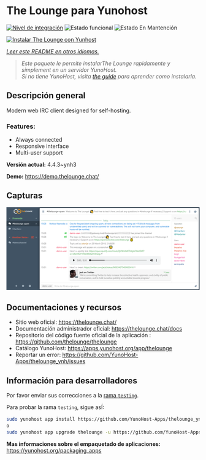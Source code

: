 <!--
Este archivo README esta generado automaticamente<https://github.com/YunoHost/apps/tree/master/tools/readme_generator>
No se debe editar a mano.
-->

# The Lounge para Yunohost

[![Nivel de integración](https://dash.yunohost.org/integration/thelounge.svg)](https://ci-apps.yunohost.org/ci/apps/thelounge/) ![Estado funcional](https://ci-apps.yunohost.org/ci/badges/thelounge.status.svg) ![Estado En Mantención](https://ci-apps.yunohost.org/ci/badges/thelounge.maintain.svg)

[![Instalar The Lounge con Yunhost](https://install-app.yunohost.org/install-with-yunohost.svg)](https://install-app.yunohost.org/?app=thelounge)

*[Leer este README en otros idiomas.](./ALL_README.md)*

> *Este paquete le permite instalarThe Lounge rapidamente y simplement en un servidor YunoHost.*  
> *Si no tiene YunoHost, visita [the guide](https://yunohost.org/install) para aprender como instalarla.*

## Descripción general

Modern web IRC client designed for self-hosting. 

### Features:

- Always connected
- Responsive interface
- Multi-user support

**Versión actual:** 4.4.3~ynh3

**Demo:** <https://demo.thelounge.chat/>

## Capturas

![Captura de The Lounge](./doc/screenshots/thelounge-screenshot.png)

## Documentaciones y recursos

- Sitio web oficial: <https://thelounge.chat/>
- Documentación administrador oficial: <https://thelounge.chat/docs>
- Repositorio del código fuente oficial de la aplicación : <https://github.com/thelounge/thelounge>
- Catálogo YunoHost: <https://apps.yunohost.org/app/thelounge>
- Reportar un error: <https://github.com/YunoHost-Apps/thelounge_ynh/issues>

## Información para desarrolladores

Por favor enviar sus correcciones a la [rama `testing`](https://github.com/YunoHost-Apps/thelounge_ynh/tree/testing).

Para probar la rama `testing`, sigue asÍ:

```bash
sudo yunohost app install https://github.com/YunoHost-Apps/thelounge_ynh/tree/testing --debug
o
sudo yunohost app upgrade thelounge -u https://github.com/YunoHost-Apps/thelounge_ynh/tree/testing --debug
```

**Mas informaciones sobre el empaquetado de aplicaciones:** <https://yunohost.org/packaging_apps>
